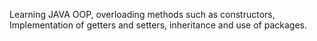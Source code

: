 
Learning JAVA OOP, overloading methods such as constructors, Implementation of getters and setters, inheritance and use of packages.
